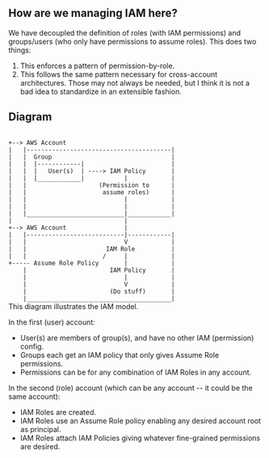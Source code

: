 ## How are we managing IAM here?
We have decoupled the definition of roles (with IAM permissions) and groups/users (who only have permissions to assume roles). This does two things:
1) This enforces a pattern of permission-by-role.
2) This follows the same pattern necessary for cross-account architectures. Those may not always be needed, but I think it is not a bad idea to standardize in an extensible fashion.

## Diagram
<code>
+--> AWS Account
|   |----------------------------------------|
|   |  Group                                 |
|   |  |------------|                        |
|   |  |   User(s)  | ----> IAM Policy       |
|   |  |____________|           |            |
|   |                    (Permission to      |
|   |                     assume roles)      |
|   |                           |            |
|   |                           |            |
|   |___________________________|____________|
|                               |
+--> AWS Account                |
|   |---------------------------|------------|
|   |                           V            |
|   |                      IAM Role          |
|   |                     /     |            |
+----- Assume Role Policy       |            |
    |                       IAM Policy       |
    |                           |            |
    |                           V            |
    |                       (Do stuff)       |
    |________________________________________|
</code>
This diagram illustrates the IAM model.

In the first (user) account:
 - User(s) are members of group(s), and have no other IAM (permission) config.
 - Groups each get an IAM policy that only gives Assume Role permissions.
 - Permissions can be for any combination of IAM Roles in any account.

In the second (role) account (which can be any account -- it could be the same account):
 - IAM Roles are created.
 - IAM Roles use an Assume Role policy enabling any desired account root as principal.
 - IAM Roles attach IAM Policies giving whatever fine-grained permissions are desired.
